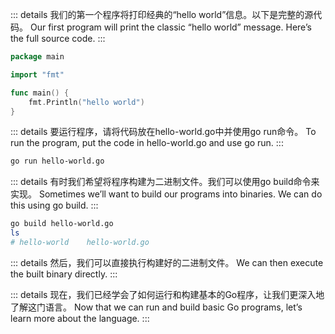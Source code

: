::: details 我们的第一个程序将打印经典的“hello world”信息。以下是完整的源代码。
Our first program will print the classic “hello world” message. Here’s the full source code.
:::

```go
package main

import "fmt"

func main() {
	fmt.Println("hello world")
}
```
::: details 要运行程序，请将代码放在hello-world.go中并使用go run命令。
To run the program, put the code in hello-world.go and use go run.
:::

```bash
go run hello-world.go
```

::: details 有时我们希望将程序构建为二进制文件。我们可以使用go build命令来实现。
Sometimes we’ll want to build our programs into binaries. We can do this using go build.
:::

```bash
go build hello-world.go
ls
# hello-world    hello-world.go
```

::: details 然后，我们可以直接执行构建好的二进制文件。
We can then execute the built binary directly.
:::

::: details 现在，我们已经学会了如何运行和构建基本的Go程序，让我们更深入地了解这门语言。
Now that we can run and build basic Go programs, let’s learn more about the language.
:::

